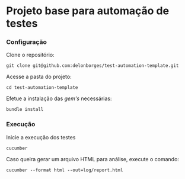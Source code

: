 # Projeto base para automação de testes

### Configuração

Clone o repositório:
```
git clone git@github.com:delonborges/test-automation-template.git
```
Acesse a pasta do projeto:
```
cd test-automation-template
```
Efetue a instalação das _gem's_ necessárias:
```
bundle install
```

### Execução
Inicie a execução dos testes
```
cucumber
```
Caso queira gerar um arquivo HTML para análise, execute o comando:
```
cucumber --format html --out=log/report.html
